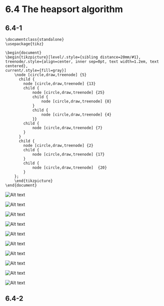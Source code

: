 # 6.4 The heapsort algorithm
## 6.4-1
```
\documentclass{standalone}
\usepackage{tikz}

\begin{document}
\begin{tikzpicture}[level/.style={sibling distance=20mm/#1},
treenode/.style={align=center, inner sep=0pt, text width=1.2em, text centered},
current/.style={fill=gray}]
    \node [circle,draw,treenode] {5}
      child {
        node [circle,draw,treenode] {13}
        child {
            node [circle,draw,treenode] {25}
            child {
                node [circle,draw,treenode] {8}
            }
            child {
                node [circle,draw,treenode] {4}
            }}
        child {
            node [circle,draw,treenode] {7}
        }
      }
      child {
        node [circle,draw,treenode] {2}
        child {
            node [circle,draw,treenode] {17}
        }
        child {
            node [circle,draw,treenode]  {20}
        }
    };
    \end{tikzpicture}
\end{document}
```

![Alt text](./6.4-1-a.png)

![Alt text](./6.4-1-b.png)

![Alt text](./6.4-1-c.png)

![Alt text](./6.4-1-d.png)

![Alt text](./6.4-1-e.png)

![Alt text](./6.4-1-f.png)

![Alt text](./6.4-1-g.png)

![Alt text](./6.4-1-h.png)

![Alt text](./6.4-1-i.png)

![Alt text](./6.4-1-j.png)

## 6.4-2
